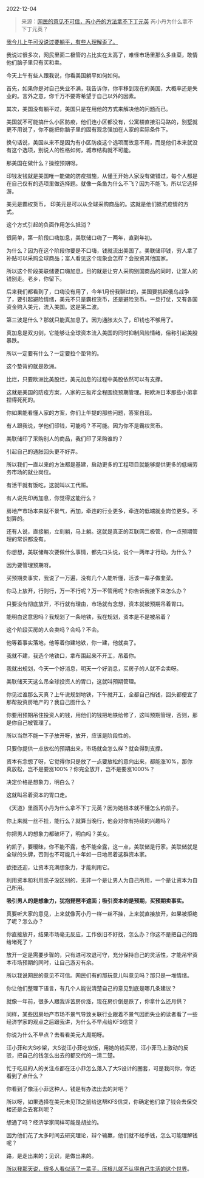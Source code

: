 2022-12-04

> 来源：[网民的意见不可信，芮小丹的方法拿不下丁元英](http://mp.weixin.qq.com/s?__biz=MzU3NDc5Nzc0NQ==&mid=2247521352&idx=1&sn=d9bb2866d7cf010b031e236f02d31c63&chksm=fd2e3696ca59bf805787126c42e9157f5162b13a3676f7d4d43a85c5317a44b65221d49989a0&scene=27#wechat_redirect)
> 芮小丹为什么拿不下丁元英？

[我今儿上午可没说过要躺平，有些人理解歪了。  
](http://mp.weixin.qq.com/s?__biz=MzU0MjYwNDU2Mw==&mid=2247509026&idx=1&sn=308e0c2f2ebb0551a98bb083517e6131&chksm=fb1ac85ecc6d4148f8c4095614d528d89dc3b274f71891f3f962f5327a1431932f1fa40f2e21&scene=21#wechat_redirect)

我说过很多次，网民里面二极管的占比实在太高了，难怪市场里那么多韭菜，敢情他们脑子里只有买和卖。  

今天上午有些人跟我说，你看美国躺平如何如何。  

首先，如果你是对自己失业不满，我告诉你，你平移到现在的美国，大概率还是失业的。言外之意，你千万不要寄希望于自己以外的因素。

其次，美国没有躺平过，美国只是在用他的方式来解决他的问题而已。  

美国就不可能搞什么小区防疫，他们连小区都没有，公寓楼直接沿马路的，别墅就更不用说了，你不能把你脑子里的固有观念强加在人家的实际条件下。  

换句话说，美国从来不是因为有小区防疫这个选项而故意不用，而是他们本来就没有这个选项，别说人的性格如何，城市结构就不可能。

那美国在做什么？操控预期呀。  

印钱发钱就是美国唯一能做的防疫措施，从懂王开始人家没有做错过，每个人都是在自己仅有的选项里做选择题。就像一条鱼为什么不飞？因为不能飞，所以它选择游。  

美元是霸权货币， 印美元是可以从全球采购商品的。这就是他们抵抗疫情的方式。  

这个方式引起的负面作用怎么抵消？  

很简单，第一阶段口嗨加息，美联储口嗨了一两年，直到年初。

为什么？因为在这个阶段你要是不口嗨，钱就流出美国了。美联储印钱，穷人拿了补贴可以采购全球商品；富人看见这个现象会怎样？会投资其他国家。  

所以这个阶段美联储要口嗨加息，目的就是让穷人采购别国商品的同时，让富人的钱别走。老乡，你留下。

后来我们都看到了，口嗨没有用了，今年1月份我聊过的，美国要挑起俄乌战争了，要引起避险情绪，美元不只是霸权货币，还是避险货币。一旦打仗，又有各国资金购入美元，流入美国。这是第二波。

第三波是什么？那就只能真加息了。因为通胀太久了，印钱也不够用了。  

真加息是双刃剑，它能够让全球资本流入美国的同时抑制风险情绪，俗称引起美股暴跌。

所以一定要有什么？一定要拉个垫背的。

这个垫背的就是欧洲。

比烂，只要欧洲比美股烂，美元加息的过程中美股依然可以有支撑。  

这就是美国的防疫方案，人家的三板斧全程围绕预期管理。把欧洲日本那些小弟拿捏得死死的。

你如果能看懂人家的方案，你们上午提的那些问题，答案自现。  

有人跟我说，学他们印钱，可能吗？不可能。因为你不是霸权货币。  

美联储印了采购别人的商品，我们印了采购谁的？

引起自己的通胀回头更不好弄。  

所以我们一直以来的方法都是基建，启动更多的工程项目就能够提供更多的低端劳务市场的就业岗位。  

有活干就有饭吃，这就叫以工代赈。  

有人说先印再加息，你觉得这能行么？  

房地产市场本来就不景气，再加，牵连的行业更多，牵连的低端就业岗位更多。不划算的。  

还有人说，直接躺，立刻躺，马上躺。这就是真正的互联网二极管，你一点预期管理的常识都没有。  

你想想，美联储每次要做什么事情，都先口头说，说个一两年才行动，为什么？  

因为要管理预期呀。

买预期卖事实，我说了一万遍，没有几个人能听懂，活该一辈子做韭菜。

你马上放开，行则行，万一不行呢？万一不管用呢？你告诉我接下来怎么办？

只要没有彻底放开，不行就有理由，市场就有念想，资本就被预期吊着胃口。  

能明白这意思吗？我规划了一条地铁，我在规划，资本是不是被吊着？

这个阶段买房的人会卖吗？会吗？不会。  

他等着事实落地，他等着你建地铁，你一建，他就卖了。

我就不建，我选个地铁口，拿布围起来不开工，吊着你。

我就出规划，今天一个好消息，明天一个好消息，买房子的人就不会卖呀。  

美联储天天这么吊全球投资人的胃口，这就叫预期管理。  

你见过谁那么天真？上午说规划地铁，下午就开工，全都自己掏钱，回头都便宜了那帮投资房地产的？我自己图什么？  

你要用预期吊住投资人的钱，用他们的钱把地铁给修了，这叫预期管理，否则，那是你自己被管理了。  

所以当然不能一下子放开呀，放开，应该是阶段性的。  

只要你提供一点放松的预期出来，市场就会怎么样？就会得到支撑。  

资本有念想了呀，它觉得你只是放了一点要放松的意向出来，都能涨10%，那你真放松，岂不是要涨100%？你完全放开，岂不是要涨1000%？  

决定价格是想象力，明白么？

这就叫吊着资本的胃口走。

《天道》里面芮小丹为什么拿不下丁元英？因为她根本就不懂怎么钓凯子。

你上来就一丝不挂，能行么？就算当晚行，他会对你有持续的兴趣吗？  

你把男人的想象力都破坏了，明白吗？美女。

钓凯子，要暧昧，你不能不露，也不能全露，这一点，美联储是行家。美联储就是全球的头牌，否则也不可能几十年如一日地吊着这群资本家。

欲拒还迎，让资本充满想象力，才能利用它。  

利用资本和利用凯子没区别的，无非一个是让男人为自己所用，一个是让资本为自己所用。

 **吸引男人的是想象力，犹抱琵琶半遮面；吸引资本的是预期，买预期卖事实。**

真要听大家的意见，上来就像芮小丹一样一丝不挂，上来就直接放开，如果被拒绝了呢？怎么办？

你直接放开，结果市场毫无反应，工作依旧不好找，怎么办？你这不是把自己的路给堵死了？  

放开一定是需要步骤的，只有进可攻退可守，充分保持自己的灵活性，才能吊牢资本市场预期的同时，让自己游刃有余。

所以我说网民的意见不可信。网民们有的那玩意儿叫意见吗？那只是一堆情绪。

你让他们整理下语言，有几个人能说清楚自己的意见到底是哪几条建议？

就像一年前，很多人跟我诉苦房价涨，现在房价倒是跌了，你拿什么还月供？  

同样，某些因房地产市场不景气导致关联行业跟着不景气因而失业的读者看了一些经济学家的观点之后跟我讲，为什么不早点给KFS信贷？  

你说为什么不早点？去看看美元大周期呀。  

汪小菲和大S吵架，大S说汪小菲吃软饭，用她的钱买房，汪小菲马上激动的反驳，把自己的钱怎么出去的都交代的一清二楚。  

忙于吃瓜的人的关注点都在汪小菲怎么落入了大S设计的圈套，可是我问你，你还看到了点什么？

你看到了像汪小菲这种人，钱是有办法出去的对吧？

所以呀，如果选择在美元未见顶之前给这帮KFS信贷，你确定他们拿了钱会去保交楼还是会去套利呢？  

想通了吗？经济学家同样可能是胡扯的。

因为他们花了太多时间去研究理论，辩个输赢，他们就不经手钱，怎么可能理解钱呢？

路，是走出来的；见识，是做出来的。

[所以我那天说，很多人看似活了一辈子，压根儿就不认得自己生活的这个世界](http://mp.weixin.qq.com/s?__biz=MzU0MjYwNDU2Mw==&mid=2247509018&idx=1&sn=0d83fb99d74151bde5c943bbeed4b97f&chksm=fb1ac866cc6d41709ae08a93ea5f74fa7b9e1eb730bc00a34b18343a1e7ab7698b0aadb988e4&scene=21#wechat_redirect)。

